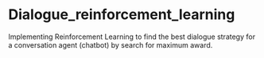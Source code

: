 # Dialogue_reinforcement_learning
Implementing Reinforcement Learning to find the best dialogue strategy for a conversation agent (chatbot) by search for maximum award.
